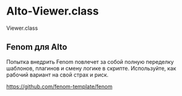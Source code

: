 # Alto-Viewer.class
Viewer.class

## Fenom для Alto
Попытка внедрить Fenom повлечет за собой полную переделку шаблонов, плагинов и смену логике в скрипте.
Используйте, как рабочий вариант на свой страх и риск.

https://github.com/fenom-template/fenom
